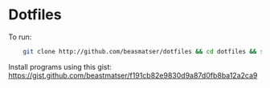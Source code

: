 # Dotfiles

To run:
```sh
    git clone http://github.com/beasmatser/dotfiles && cd dotfiles && source bootstrap.sh
```

Install programs using this gist:
https://gist.github.com/beastmatser/f191cb82e9830d9a87d0fb8ba12a2ca9
